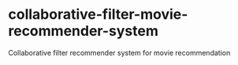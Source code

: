 # collaborative-filter-movie-recommender-system
Collaborative filter recommender system for movie recommendation
